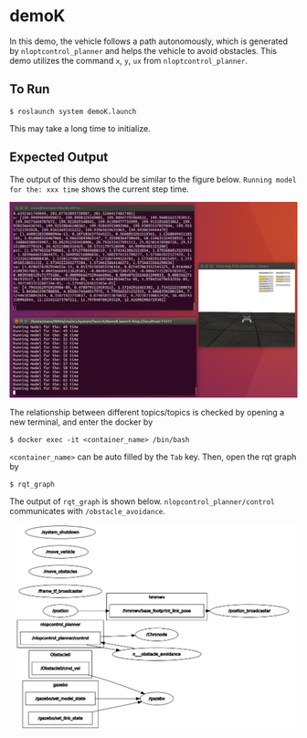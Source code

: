 # demoK

In this demo, the vehicle follows a path autonomously, which is generated by `nloptcontrol_planner` and helps the vehicle to avoid obstacles. 
This demo utilizes the command `x`, `y`, `ux` from `nloptcontrol_planner`.
  
## To Run

```
$ roslaunch system demoK.launch
```

This may take a long time to initialize.

## Expected Output
The output of this demo should be similar to the figure below. `Running model for the: xxx time` shows the current step time. 

![link](demoK/demoK.png)

The relationship between different topics/topics is checked by opening a new terminal, and enter the docker by

```
$ docker exec -it <container_name> /bin/bash
```

`<container_name>` can be auto filled by the `Tab` key. Then, open the rqt graph by

```
$ rqt_graph
```

The output of `rqt_graph` is shown below. `nlopcontrol_planner/control` communicates with `/obstacle_avoidance`.

![link](demoK/demoK_rqt.png)



